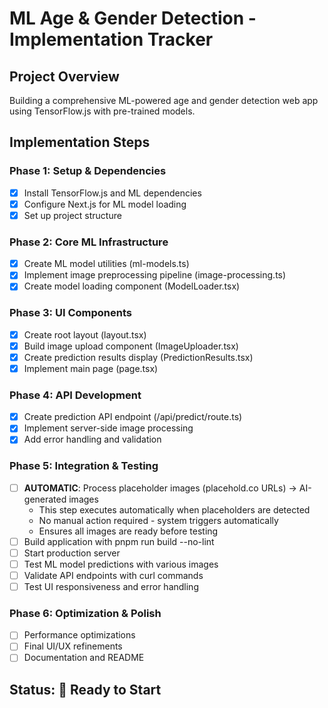 # ML Age & Gender Detection - Implementation Tracker

## Project Overview
Building a comprehensive ML-powered age and gender detection web app using TensorFlow.js with pre-trained models.

## Implementation Steps

### Phase 1: Setup & Dependencies
- [x] Install TensorFlow.js and ML dependencies
- [x] Configure Next.js for ML model loading
- [x] Set up project structure

### Phase 2: Core ML Infrastructure
- [x] Create ML model utilities (ml-models.ts)
- [x] Implement image preprocessing pipeline (image-processing.ts)
- [x] Create model loading component (ModelLoader.tsx)

### Phase 3: UI Components
- [x] Create root layout (layout.tsx)
- [x] Build image upload component (ImageUploader.tsx)
- [x] Create prediction results display (PredictionResults.tsx)
- [x] Implement main page (page.tsx)

### Phase 4: API Development
- [x] Create prediction API endpoint (/api/predict/route.ts)
- [x] Implement server-side image processing
- [x] Add error handling and validation

### Phase 5: Integration & Testing
- [ ] **AUTOMATIC**: Process placeholder images (placehold.co URLs) → AI-generated images
  - This step executes automatically when placeholders are detected
  - No manual action required - system triggers automatically
  - Ensures all images are ready before testing
- [ ] Build application with pnpm run build --no-lint
- [ ] Start production server
- [ ] Test ML model predictions with various images
- [ ] Validate API endpoints with curl commands
- [ ] Test UI responsiveness and error handling

### Phase 6: Optimization & Polish
- [ ] Performance optimizations
- [ ] Final UI/UX refinements
- [ ] Documentation and README

## Status: 🚀 Ready to Start